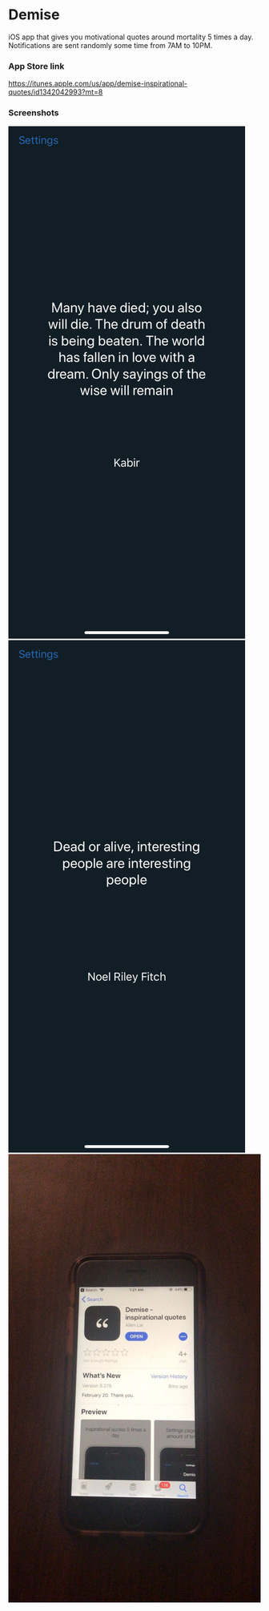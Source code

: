 # Demise

iOS app that gives you motivational quotes around mortality 5 times a day. Notifications are sent randomly some time from 7AM to 10PM.

### App Store link

https://itunes.apple.com/us/app/demise-inspirational-quotes/id1342042993?mt=8

### Screenshots

![images](images/1.jpeg)
![images](images/2.jpeg)
![images](images/3.JPG)

